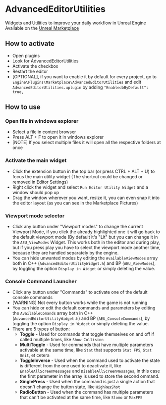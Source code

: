 # AdvancedEditorUtilities
Widgets and Utilities to improve your daily workflow in Unreal Engine
Available on the [Unreal Marketplace](https://unrealengine.com/marketplace/en-US/product/f375645593fc4d909bf8c79b9f64a066)


## How to activate
* Open plugins
* Look for AdvancedEditorUtilities
* Activate the checkbox
* Restart the editor
* [OPTIONAL], if you want to enable it by default for every project, go to `Engine\Plugins\Marketplace\AdvancedEditorUtilities` and edit `AdvancedEditorUtilities.uplugin` by adding `"EnabledbByDefault": true,`

## How to use

### Open file in windows explorer
* Select a file in content browser
* Press ALT + F to open it in windows explorer
* [NOTE] If you select multiple files it will open all the respective folders at once

### Activate the main widget
* Click the extension button in the top bar (or press CTRL + ALT + U) to focus the main utility widget (The shortcut could be changed or removed in Editor Settings)
* Right click the widget and select `Run Editor Utility Widget` and a window should pop up
* Drag the window wherever you want, resize it, you can even snap it into the editor layout (as you can see in the Marketplace Pictures)

### Viewport mode selector
* Click any button under "Viewport modes" to change the current Viewport Mode, if you click the already highlighted one it will go back to the default viewport mode (By default it's "Lit" but you can change it in the `AEU_ViewModes` Widget. This works both in the editor and during play, but if you press play you have to select the viewport mode another time, because they are handled separately by the engine.
* You can hide unwanted modes by editing the `AvailableViewModes` array both in C++ (`AdvancedEditorUtilityWidget.h`) and BP (`AEU_ViewModes`), by toggling the option `Display in Widget` or simply deleting the value.

### Console Command Launcher
* Click any button under "Commands" to activate one of the default console commands
* [WARNING] Not every button works while the game is not running
* You can hide or edit the default commands and parameters by editing the `AvailableComands` array both in C++ (`AdvancedEditorUtilityWidget.h`) and BP (`AEU_ConsoleCommands`), by toggling the option `Display in Widget` or simply deleting the value.
* There are 5 types of button:
  * **Toggle** - Used for commands that toggle themselves on and off if called multiple times, like `Show Collision`
  * **MultiToggle** - Used for commands that have multiple parameters activable at the same time, like `Stat` that supports `Stat FPS`, `Stat Unit`, et cetera
  * **ToggleInverse** - Used when the command used to activate the state is different from the one used to deactivate it, like `EnableAllScreenMessages` and `DisableAllScreenMessages`, in this case the first parameter in the array is used to store the second ommand.
  * **SinglePress** - Used when the command is just a single action that doesn't change the button state, like `HighResShot`
  * **RadioButton** - Used when the command has multiple parameters that can't be activated at the same time, like `Slomo` or `MaxFPS`
